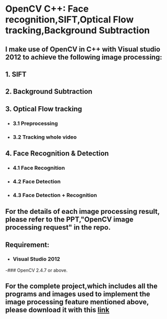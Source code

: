 # OpenCV C++: Face recognition,SIFT,Optical Flow tracking,Background Subtraction 
## I make use of OpenCV in C++ with Visual studio 2012 to achieve the following image processing:
## 1.  SIFT
## 2.  Background Subtraction
## 3.  Optical Flow tracking
   - ### 3.1 Preprocessing 
   - ### 3.2 Tracking whole video 
## 4. Face Recognition & Detection 
   - ### 4.1 Face Recognition 
   - ### 4.2 Face Detection 
   - ### 4.3 Face Detection + Recognition 
   
## For the details of each image processing result, please refer to the PPT,"OpenCV image processing request" in the repo.
## Requirement:
- ### Visual Studio 2012
 -### OpenCV 2.4.7 or above.
## For the complete project,which includes all the programs and images used to implement the image processing feature mentioned above, please download it with this [link](https://drive.google.com/file/d/1J-WrxQHtTqhORK4FZDjrPSpzvIaWOrIY/view?usp=sharing)

